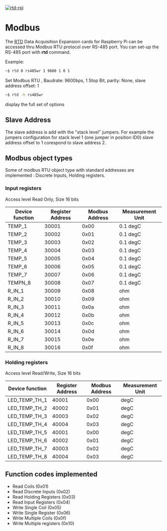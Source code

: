 [![rtd-rpi](res/sequent.jpg)](https://sequentmicrosystems.com)

# Modbus

The [RTD](https://sequentmicrosystems.com/product/raspberry-pi-building-automation/) Data Acquisition Expansion cards for Raspberry Pi can be accessed thru Modbus RTU protocol over RS-485 port.
You can set-up the RS-485 port with **rtd** command.

Example:
```bash
~$ rtd 0 rs485wr 1 9600 1 0 1
```
Set Modbus RTU , Baudrate: 9600bps, 1 Stop Bit,  parity: None, slave address offset: 1
```bash
~$ rtd -h rs485wr
```
display the full set of options

## Slave Address
The slave address is add with the "stack level" jumpers. For example the jumpers configuration for stack level 1  (one jumper in position ID0) slave address offset to 1 corespond to slave address 2.

## Modbus object types
Some of modbus RTU object type with standard addresses are implemented : Discrete Inputs, Holding registers.

### Input registers

Access level Read Only, Size 16 bits

| Device function | Register Address | Modbus Address | Measurement Unit |
| --- | --- | --- | --- |
| TEMP_1 | 30001 | 0x00 | 0.1 degC |
| TEMP_2 | 30002 | 0x01 | 0.1 degC |
| TEMP_3 | 30003 | 0x02 | 0.1 degC |
| TEMP_4 | 30004 | 0x03 | 0.1 degC |
| TEMP_5 | 30005 | 0x04 | 0.1 degC |
| TEMP_6 | 30006 | 0x05 | 0.1 degC |
| TEMP_7 | 30007 | 0x06 | 0.1 degC |
| TEMPN_8 | 30008 | 0x07 | 0.1 degC |
| R_IN_1 | 30009 | 0x08 | ohm |
| R_IN_2 | 30010 | 0x09 | ohm |
| R_IN_3 | 30011 | 0x0a | ohm |
| R_IN_4 | 30012 | 0x0b | ohm |
| R_IN_5 | 30013 | 0x0c | ohm |
| R_IN_6 | 30014 | 0x0d | ohm |
| R_IN_7 | 30015 | 0x0e | ohm |
| R_IN_8 | 30016 | 0x0f | ohm |


### Holding registers

Access level Read/Write, Size 16 bits

| Device function | Register Address | Modbus Address | Measurement Unit |
| --- | --- | --- | --- |
| LED_TEMP_TH_1 | 40001 | 0x00 | degC |
| LED_TEMP_TH_2 | 40002 | 0x01 | degC |
| LED_TEMP_TH_3 | 40003 | 0x02 | degC |
| LED_TEMP_TH_4 | 40004 | 0x03 | degC |
| LED_TEMP_TH_5 | 40001 | 0x00 | degC |
| LED_TEMP_TH_6 | 40002 | 0x01 | degC |
| LED_TEMP_TH_7 | 40003 | 0x02 | degC |
| LED_TEMP_TH_8 | 40004 | 0x03 | degC |



## Function codes implemented

* Read Coils (0x01)
* Read Discrete Inputs (0x02)
* Read Holding Registers (0x03)
* Read Input Registers (0x04)
* Write Single Coil (0x05)
* Write Single Register (0x06)
* Write Multiple Coils (0x0f)
* Write Multiple registers (0x10)
